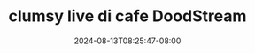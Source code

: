 --- 
title: "clumsy live di cafe  DoodStream"
description: "nonton bokeh clumsy live di cafe  DoodStream dood durasi panjang baru"
date: 2024-08-13T08:25:47-08:00
file_code: "dv1e627x1q7m"
draft: false
cover: "x8ix7vj37y0531sz.jpg"
tags: ["clumsy", "live", "cafe", "DoodStream", "bokep-indo", "bokep-viral", "bokep-ig"]
length: 2590
fld_id: "1482658"
foldername: "Amel clumsy"
categories: ["Amel clumsy"]
views: 0
---